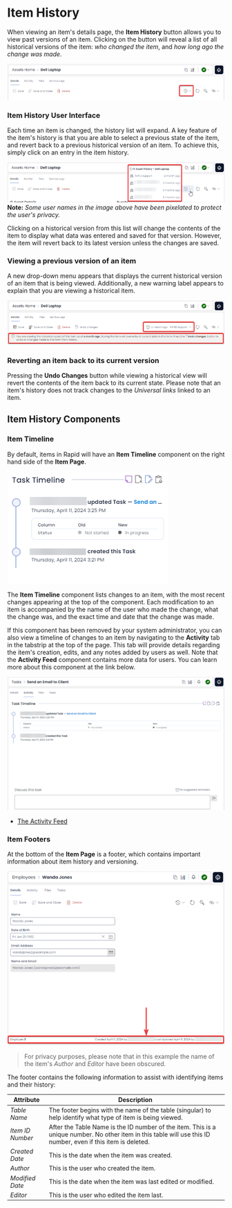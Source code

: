 # Item History

When viewing an item's details page, the **Item History** button allows you to view past versions of an item. Clicking on the button will reveal a list of all historical versions of the item: *who changed the item*, and *how long ago the change was made*.

![A screenshot depicting the location of the "Item History" button in Rapid Standard. The button is found by opening an item's details page, and then pressing the button that resembles a clock being turned back.](<Item History Button Location.png>)

### Item History User Interface

Each time an item is changed, the history list will expand. A key feature of the item's history is that you are able to select a previous state of the item, and revert back to a previous historical version of an item. To achieve this, simply click on an entry in the item history.

![A screenshot depicting the item history list. The screenshot is annotated with a red box that highlights the different historical items that can be selected or clicked on. Some items have been pixelated to protect user privacy.](<Item History List.png>)
**Note:** *Some user names in the image above have been pixelated to protect the user's privacy.*

Clicking on a historical version from this list will change the contents of the item to display what data was entered and saved for that version. However, the item will revert back to its latest version unless the changes are saved.

### Viewing a previous version of an item

A new drop-down menu appears that displays the current historical version of an item that is being viewed. Additionally, a new warning label appears to explain that you are viewing a historical item.

![A screenshot that shows how an item's details page is displayed when viewing an item's history. A new dropdown menu explains what version is being viewed, and an information box explains how to undo any historical version changes, if desired. The screenshot is annotated with two red boxes that indicate these two sections of the details page.](<Item History Labels.png>)

### Reverting an item back to its current version

Pressing the **Undo Changes** button while viewing a historical view will revert the contents of the item back to its current state. Please note that an item's history does not track changes to the *Universal links* linked to an item.

## Item History Components

### Item Timeline

By default, items in Rapid will have an **Item Timeline** component on the right hand side of the **Item Page**.

![A screenshot that demonstrates how the Item Timeline appears. In this example, the timeline has two entries. The top entry states that the Status of the task was updated from "Note Started" to "In Progress". The lower entry states that the task was created. Both entries state the date and time for their respective entries.](<Items Timeline.png>)

The **Item Timeline** component lists changes to an item, with the most recent changes appearing at the top of the component. Each modification to an item is accompanied by the name of the user who made the change, what the change was, and the exact time and date that the change was made.

If this component has been removed by your system administrator, you can also view a timeline of changes to an item by navigating to the **Activity** tab in the tabstrip at the top of the page. This tab will provide details regarding the item's creation, edits, and any notes added by users as well. Note that the **Activity Feed** component contains more data for users. You can learn more about this component at the link below.

![A screenshot demonstrating the functionality of the Activity Feed. Its functionality is described in the section above. All changes are outlined for the user.](<Items Activity Tab.png>)

- [The Activity Feed](</docs/Rapid/3-User Manual/2-Explorer/3-Pages/2-Page Components/Activity Feed Component/Activity Feed Component.md>)

### Item Footers

At the bottom of the **Item Page** is a footer, which contains important information about item history and versioning.

![A screenshot that shows the location of the footer on an item page. The screenshot is annotated with a red box and arrow to highlight the footer's location. The footer in this example reads: "Employee 3" then a large gap followed by "Created April 11, 2024 by (censored) | Last Updated April 11, 2024 by (censored).](<Items Footer Location.png>)

> For privacy purposes, please note that in this example the name of the item's *Author* and *Editor* have been obscured.

The footer contains the following information to assist with identifying items and their history:

| Attribute | Description |
| --- | --- |
| *Table Name* | The footer begins with the name of the table (singular) to help identify what type of item is being viewed. |
| *Item ID Number* | After the Table Name is the ID number of the item. This is a unique number. No other item in this table will use this ID number, even if this item is deleted. |
| *Created Date* | This is the date when the item was created. |
| *Author* | This is the user who created the item. |
| *Modified Date* | This is the date when the item was last edited or modified. |
| *Editor* | This is the user who edited the item last.|
